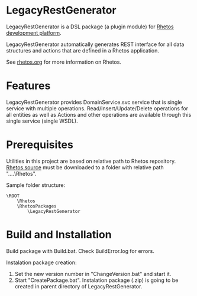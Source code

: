 LegacyRestGenerator
=================

LegacyRestGenerator is a DSL package (a plugin module) for [Rhetos development platform](https://github.com/Rhetos/Rhetos).

LegacyRestGenerator automatically generates REST interface for all data structures and actions that are defined in a Rhetos application.

See [rhetos.org](http://www.rhetos.org/) for more information on Rhetos.

Features
========

LegacyRestGenerator provides DomainService.svc service that is single service with multiple operations.
Read/Insert/Update/Delete operations for all entities as well as Actions and other operations are available through this single service (single WSDL).

Prerequisites
=============

Utilities in this project are based on relative path to Rhetos repository. [Rhetos source](https://github.com/Rhetos/Rhetos) must be downloaded to a folder with relative path "..\..\Rhetos". 

Sample folder structure:
 
	\ROOT
		\Rhetos
		\RhetosPackages
			\LegacyRestGenerator


Build and Installation
======================

Build package with Build.bat. Check BuildError.log for errors.

Instalation package creation:

1. Set the new version number in "ChangeVersion.bat" and start it.
2. Start "CreatePackage.bat". Instalation package (.zip) is going to be created in parent directory of LegacyRestGenerator.